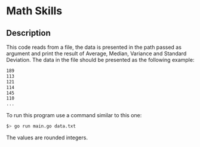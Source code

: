 # Math Skills

## Description
This code reads from a file, the data is presented in the path passed as argument and print the result of Average, Median, Variance and Standard Deviation.
The data in the file should be presented as the following example:
```bash
189
113
121
114
145
110
...
```

To run this program use a command similar to this one:

```bash
$> go run main.go data.txt
```

The values are rounded integers.